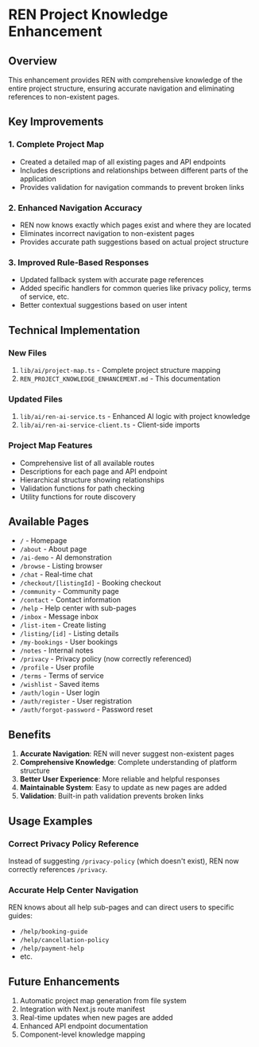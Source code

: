 # REN Project Knowledge Enhancement

## Overview
This enhancement provides REN with comprehensive knowledge of the entire project structure, ensuring accurate navigation and eliminating references to non-existent pages.

## Key Improvements

### 1. Complete Project Map
- Created a detailed map of all existing pages and API endpoints
- Includes descriptions and relationships between different parts of the application
- Provides validation for navigation commands to prevent broken links

### 2. Enhanced Navigation Accuracy
- REN now knows exactly which pages exist and where they are located
- Eliminates incorrect navigation to non-existent pages
- Provides accurate path suggestions based on actual project structure

### 3. Improved Rule-Based Responses
- Updated fallback system with accurate page references
- Added specific handlers for common queries like privacy policy, terms of service, etc.
- Better contextual suggestions based on user intent

## Technical Implementation

### New Files
1. `lib/ai/project-map.ts` - Complete project structure mapping
2. `REN_PROJECT_KNOWLEDGE_ENHANCEMENT.md` - This documentation

### Updated Files
1. `lib/ai/ren-ai-service.ts` - Enhanced AI logic with project knowledge
2. `lib/ai/ren-ai-service-client.ts` - Client-side imports

### Project Map Features
- Comprehensive list of all available routes
- Descriptions for each page and API endpoint
- Hierarchical structure showing relationships
- Validation functions for path checking
- Utility functions for route discovery

## Available Pages
- `/` - Homepage
- `/about` - About page
- `/ai-demo` - AI demonstration
- `/browse` - Listing browser
- `/chat` - Real-time chat
- `/checkout/[listingId]` - Booking checkout
- `/community` - Community page
- `/contact` - Contact information
- `/help` - Help center with sub-pages
- `/inbox` - Message inbox
- `/list-item` - Create listing
- `/listing/[id]` - Listing details
- `/my-bookings` - User bookings
- `/notes` - Internal notes
- `/privacy` - Privacy policy (now correctly referenced)
- `/profile` - User profile
- `/terms` - Terms of service
- `/wishlist` - Saved items
- `/auth/login` - User login
- `/auth/register` - User registration
- `/auth/forgot-password` - Password reset

## Benefits
1. **Accurate Navigation**: REN will never suggest non-existent pages
2. **Comprehensive Knowledge**: Complete understanding of platform structure
3. **Better User Experience**: More reliable and helpful responses
4. **Maintainable System**: Easy to update as new pages are added
5. **Validation**: Built-in path validation prevents broken links

## Usage Examples

### Correct Privacy Policy Reference
Instead of suggesting `/privacy-policy` (which doesn't exist), REN now correctly references `/privacy`.

### Accurate Help Center Navigation
REN knows about all help sub-pages and can direct users to specific guides:
- `/help/booking-guide`
- `/help/cancellation-policy`
- `/help/payment-help`
- etc.

## Future Enhancements
1. Automatic project map generation from file system
2. Integration with Next.js route manifest
3. Real-time updates when new pages are added
4. Enhanced API endpoint documentation
5. Component-level knowledge mapping